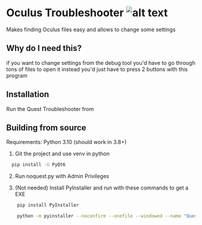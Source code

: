 
#  Oculus Troubleshooter ![alt text](https://github.com/OceanOC/Quest-Troubleshooter/blob/main/icon.ico "Icon")

Makes finding Oculus files easy and allows to change some settings


## Why do I need this?

if you want to change settings from the debug tool you'd have to go through tons of files to open it instead you'd just have to press 2 buttons with this program
## Installation

Run the Quest Troubleshooter from 
    
## Building from source

Requirements: Python 3.10 (should work in 3.8+)

1. Git the project and use venv in python

```bash
  pip install -U PyQt6
```
2. Run noquest.py with Admin Privileges

3. (Not needed) Install PyInstaller and run with these commands to get a EXE

```bash
    pip install PyInstaller

    python -m pyinstaller --noconfirm --onefile --windowed --name "Quest Troubleshooter" --clean --uac-admin --add-data "(path to PyQt6 folder)"  "(Path to noquest.py)"
```
